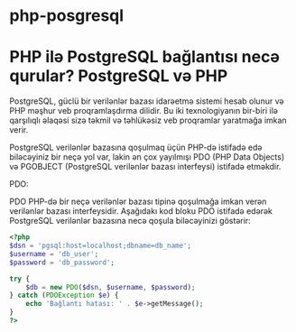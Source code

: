 # php-posgresql
# PHP ilə PostgreSQL bağlantısı necə qurular? PostgreSQL və PHP

PostgreSQL, güclü bir verilənlər bazası idarəetmə sistemi hesab olunur və PHP məşhur veb proqramlaşdırma dilidir. Bu iki texnologiyanın bir-biri ilə qarşılıqlı əlaqəsi sizə təkmil və təhlükəsiz veb proqramlar yaratmağa imkan verir.

PostgreSQL verilənlər bazasına qoşulmaq üçün PHP-də istifadə edə biləcəyiniz bir neçə yol var, lakin ən çox yayılmışı PDO (PHP Data Objects) və PGOBJECT (PostgreSQL verilənlər bazası interfeysi) istifadə etməkdir.

PDO:

PDO PHP-də bir neçə verilənlər bazası tipinə qoşulmağa imkan verən verilənlər bazası interfeysidir. Aşağıdakı kod bloku PDO istifadə edərək PostgreSQL verilənlər bazasına necə qoşula biləcəyinizi göstərir:

```php
<?php
$dsn = 'pgsql:host=localhost;dbname=db_name';
$username = 'db_user';
$password = 'db_password';

try {
    $db = new PDO($dsn, $username, $password);
} catch (PDOException $e) {
    echo 'Bağlantı hatası: ' . $e->getMessage();
}
?>
```

